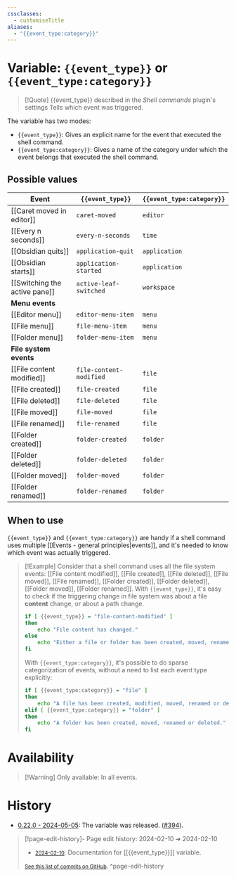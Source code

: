 ```yaml
---
cssclasses:
  - customiseTitle
aliases:
  - "{{event_type:category}}"
---
```

# Variable: `{{event_type}}` or `{{event_type:category}}`
> [!Quote] {{event_type}} described in the *Shell commands* plugin's settings
> Tells which event was triggered.

The variable has two modes:
- `{{event_type}}`: Gives an explicit name for the event that executed the shell command.
- `{{event_type:category}}`: Gives a name of the category under which the event belongs that executed the shell command.
## Possible values
| Event | `{{event_type}}` | `{{event_type:category}}` |
| ---- | ---- | ---- |
| [[Caret moved in editor]] | `caret-moved` | `editor` |
| [[Every n seconds]] | `every-n-seconds` | `time` |
| [[Obsidian quits]] | `application-quit` | `application` |
| [[Obsidian starts]] | `application-started` | `application` |
| [[Switching the active pane]] | `active-leaf-switched` | `workspace` |
| **Menu events** |  |  |
| [[Editor menu]] | `editor-menu-item` | `menu` |
| [[File menu]] | `file-menu-item` | `menu` |
| [[Folder menu]] | `folder-menu-item` | `menu` |
| **File system events** |  |  |
| [[File content modified]] | `file-content-modified` | `file` |
| [[File created]] | `file-created` | `file` |
| [[File deleted]] | `file-deleted` | `file` |
| [[File moved]] | `file-moved` | `file` |
| [[File renamed]] | `file-renamed` | `file` |
| [[Folder created]] | `folder-created` | `folder` |
| [[Folder deleted]] | `folder-deleted` | `folder` |
| [[Folder moved]] | `folder-moved` | `folder` |
| [[Folder renamed]] | `folder-renamed` | `folder` |

## When to use

`{{event_type}}` and `{{event_type:category}}` are handy if a shell command uses multiple [[Events - general principles|events]], and it's needed to know which event was actually triggered.

> [!Example]
> Consider that a shell command uses all the file system events:  [[File content modified]], [[File created]], [[File deleted]], [[File moved]], [[File renamed]], [[Folder created]], [[Folder deleted]], [[Folder moved]], [[Folder renamed]].
> With `{{event_type}}`, it's easy to check if the triggering change in file system was about a file **content** change, or about a path change.
> ```bash
> if [ {{event_type}} = "file-content-modified" ]
> then
>     echo "File content has changed."
> else
>     echo "Either a file or folder has been created, moved, renamed or deleted."
> fi
> ```
> 
> With `{{event_type:category}}`, it's possible to do sparse categorization of events, without a need to list each event type explicitly:
> ```bash
> if [ {{event_type:category}} = "file" ]
> then
>     echo "A file has been created, modified, moved, renamed or deleted."
> elif [ {{event_type:category}} = "folder" ]
> then
>     echo "A folder has been created, moved, renamed or deleted."
> fi
> ```
# Availability
> [!Warning] Only available:
> In all events.

# History
- [0.22.0 - 2024-05-05](https://github.com/Taitava/obsidian-shellcommands/blob/main/CHANGELOG.md#0220---2024-05-05): The variable was released. ([#394](https://github.com/Taitava/obsidian-shellcommands/issues/394)).

> [!page-edit-history]- Page edit history: 2024-02-10 &#10132; 2024-02-10
> - [<small>2024-02-10</small>](https://github.com/Taitava/obsidian-shellcommands-documentation/commit/0ef4d4c717223599d69d32a92845bef694925026): Documentation for [[{{event_type}}]] variable.
> 
> [<small>See this list of commits on GitHub</small>](https://github.com/Taitava/obsidian-shellcommands-documentation/commits/main/Variables/%7B%7Bevent_type%7D%7D.md).
> ^page-edit-history